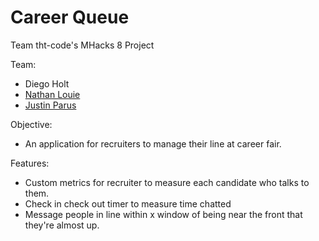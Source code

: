 # Career Queue
Team tht-code's MHacks 8 Project

Team:
- Diego Holt
- [Nathan Louie](http://nathanlouie.com)
- [Justin Parus](http://jparus.com)

Objective:
- An application for recruiters to manage their line at career fair.

Features:
- Custom metrics for recruiter to measure each candidate who talks to them.
- Check in check out timer to measure time chatted
- Message people in line within x window of being near the front that they're almost up.

